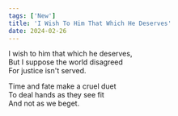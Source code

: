 ```yaml
---
tags: ['New']
title: 'I Wish To Him That Which He Deserves'
date: 2024-02-26
---
```


I wish to him that which he deserves,  
But I suppose the world disagreed  
For justice isn't served.

Time and fate make a cruel duet  
To deal hands as they see fit  
And not as we beget.  
